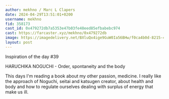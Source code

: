 ```yaml
---
author: mekhno / Marc L Clapers
date: 2024-04-29T13:51:01+0200
username: mekhno
fid: 358173
cast_id: 0x479272db7a5353e47b03fe48eed85efbabebc974
cast: https://farcaster.xyz/mekhno/0x479272db
image: https://imagedelivery.net/BXluQx4ige9GuW0Ia56BHw/f0ca4b0d-8215-4ee2-cc48-51e44d701c00/original
layout: post
---
```


Inspiration of the day #39

HARUCHIKA NOGUCHI - Order, spontaneity and the body

This days I'm reading a book about my other passion, medicine. I really like the approach of Noguchi, seitai and katsugen creator, about health and body and how to regulate ourselves dealing with surplus of energy that make us ill.

<img src='https://imagedelivery.net/BXluQx4ige9GuW0Ia56BHw/f0ca4b0d-8215-4ee2-cc48-51e44d701c00/original' alt='' referrerpolicy='no-referrer'/>
